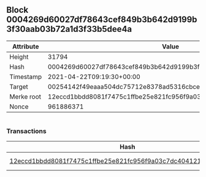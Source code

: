 ## Block 0004269d60027df78643cef849b3b642d9199b3f30aab03b72a1d3f33b5dee4a

Attribute | Value
--- | ---
Height | 31794
Hash | 0004269d60027df78643cef849b3b642d9199b3f30aab03b72a1d3f33b5dee4a
Timestamp | 2021-04-22T09:19:30+00:00
Target | 00254142f49eaaa504dc75712e8378ad5316cbcead634704b3734b6271167cc4
Merke root | 12eccd1bbdd8081f7475c1ffbe25e821fc956f9a03c7dc4041218db5a7351cdf
Nonce | 961886371

```

```

### Transactions

Hash | Amount
--- | ---
[12eccd1bbdd8081f7475c1ffbe25e821fc956f9a03c7dc4041218db5a7351cdf](12eccd1bbdd8081f7475c1ffbe25e821fc956f9a03c7dc4041218db5a7351cdf.md) | 10.00000000 SKEPTI 

